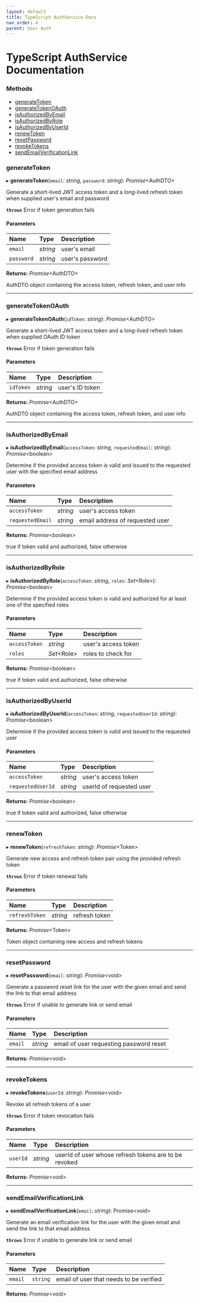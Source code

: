```yaml
---
layout: default
title: TypeScript AuthService Docs
nav_order: 4
parent: User Auth
---
```


# TypeScript AuthService Documentation

### Methods

- [generateToken](typescript-auth-service.md#generatetoken)
- [generateTokenOAuth](typescript-auth-service.md#generatetokenoauth)
- [isAuthorizedByEmail](typescript-auth-service.md#isauthorizedbyemail)
- [isAuthorizedByRole](typescript-auth-service.md#isauthorizedbyrole)
- [isAuthorizedByUserId](typescript-auth-service.md#isauthorizedbyuserid)
- [renewToken](typescript-auth-service.md#renewtoken)
- [resetPassword](typescript-auth-service.md#resetpassword)
- [revokeTokens](typescript-auth-service.md#revoketokens)
- [sendEmailVerificationLink](typescript-auth-service.md#sendemailverificationlink)


### generateToken

▸ **generateToken**(`email`: *string*, `password`: *string*): *Promise*<AuthDTO\>

Generate a short-lived JWT access token and a long-lived refresh token
when supplied user's email and password

**`throws`** Error if token generation fails

#### Parameters

| Name | Type | Description |
| :------ | :------ | :------ |
| `email` | *string* | user's email |
| `password` | *string* | user's password |

**Returns:** *Promise*<AuthDTO\>

AuthDTO object containing the access token, refresh token, and user info

___

### generateTokenOAuth

▸ **generateTokenOAuth**(`idToken`: *string*): *Promise*<AuthDTO\>

Generate a short-lived JWT access token and a long-lived refresh token when supplied OAuth ID token

**`throws`** Error if token generation fails

#### Parameters

| Name | Type | Description |
| :------ | :------ | :------ |
| `idToken` | *string* | user's ID token |

**Returns:** *Promise*<AuthDTO\>

AuthDTO object containing the access token, refresh token, and user info

___

### isAuthorizedByEmail

▸ **isAuthorizedByEmail**(`accessToken`: *string*, `requestedEmail`: *string*): *Promise*<boolean\>

Determine if the provided access token is valid and issued to the requested user
with the specified email address

#### Parameters

| Name | Type | Description |
| :------ | :------ | :------ |
| `accessToken` | *string* | user's access token |
| `requestedEmail` | *string* | email address of requested user |

**Returns:** *Promise*<boolean\>

true if token valid and authorized, false otherwise

___

### isAuthorizedByRole

▸ **isAuthorizedByRole**(`accessToken`: *string*, `roles`: *Set*<Role\>): *Promise*<boolean\>

Determine if the provided access token is valid and authorized for at least
one of the specified roles

#### Parameters

| Name | Type | Description |
| :------ | :------ | :------ |
| `accessToken` | *string* | user's access token |
| `roles` | *Set*<Role\> | roles to check for |

**Returns:** *Promise*<boolean\>

true if token valid and authorized, false otherwise

___

### isAuthorizedByUserId

▸ **isAuthorizedByUserId**(`accessToken`: *string*, `requestedUserId`: *string*): *Promise*<boolean\>

Determine if the provided access token is valid and issued to the requested user

#### Parameters

| Name | Type | Description |
| :------ | :------ | :------ |
| `accessToken` | *string* | user's access token |
| `requestedUserId` | *string* | userId of requested user |

**Returns:** *Promise*<boolean\>

true if token valid and authorized, false otherwise

___

### renewToken

▸ **renewToken**(`refreshToken`: *string*): *Promise*<Token\>

Generate new access and refresh token pair using the provided refresh token

**`throws`** Error if token renewal fails

#### Parameters

| Name | Type | Description |
| :------ | :------ | :------ |
| `refreshToken` | *string* | refresh token |

**Returns:** *Promise*<Token\>

Token object containing new access and refresh tokens

___

### resetPassword

▸ **resetPassword**(`email`: *string*): *Promise*<void\>

Generate a password reset link for the user with the given email and send the link to that email address

**`throws`** Error if unable to generate link or send email

#### Parameters

| Name | Type | Description |
| :------ | :------ | :------ |
| `email` | *string* | email of user requesting password reset |

**Returns:** *Promise*<void\>

___

### revokeTokens

▸ **revokeTokens**(`userId`: *string*): *Promise*<void\>

Revoke all refresh tokens of a user

**`throws`** Error if token revocation fails

#### Parameters

| Name | Type | Description |
| :------ | :------ | :------ |
| `userId` | *string* | userId of user whose refresh tokens are to be revoked |

**Returns:** *Promise*<void\>

___

### sendEmailVerificationLink

▸ **sendEmailVerificationLink**(`email`: *string*): Promise<void\>

Generate an email verification link for the user with the given email and send the link to that email address

**`throws`** Error if unable to generate link or send email

#### Parameters

| Name | Type | Description |
| :------ | :------ | :------ |
| `email` | `string` | email of user that needs to be verified |

**Returns:** *Promise*<void\>
